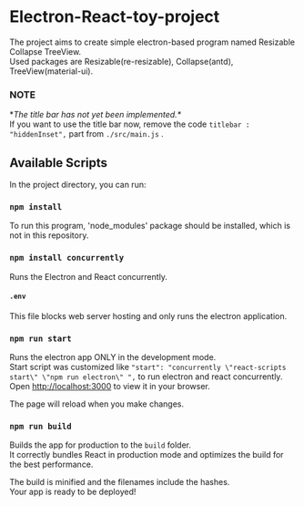 # Electron-React-toy-project

The project aims to create simple electron-based program named Resizable Collapse TreeView. \
Used packages are Resizable(re-resizable), Collapse(antd), TreeView(material-ui).

### NOTE

**The title bar has not yet been implemented.\** \
If you want to use the title bar now, remove the code `titlebar : "hiddenInset",` part from `./src/main.js` .

## Available Scripts

In the project directory, you can run:

### `npm install`

To run this program, 'node_modules' package should be installed, which is not in this repository.

### `npm install concurrently`

Runs the Electron and React concurrently.

#### `.env`
This file blocks web server hosting and only runs the electron application.

### `npm run start`

Runs the electron app ONLY in the development mode.\
Start script was customized like `"start": "concurrently \"react-scripts start\" \"npm run electron\" ",` to run electron and react concurrently.\
Open [http://localhost:3000](http://localhost:3000) to view it in your browser.

The page will reload when you make changes.


### `npm run build`

Builds the app for production to the `build` folder.\
It correctly bundles React in production mode and optimizes the build for the best performance.

The build is minified and the filenames include the hashes.\
Your app is ready to be deployed!

